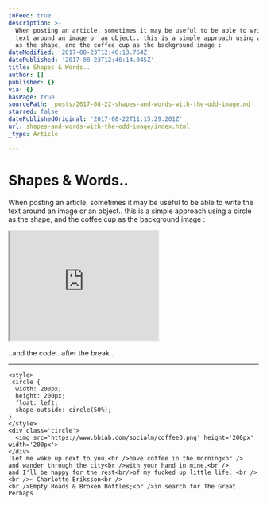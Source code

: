 ```yaml
---
inFeed: true
description: >-
  When posting an article, sometimes it may be useful to be able to write the
  text around an image or an object.. this is a simple approach using a circle
  as the shape, and the coffee cup as the background image :
dateModified: '2017-08-23T12:46:13.764Z'
datePublished: '2017-08-23T12:46:14.045Z'
title: Shapes & Words..
author: []
publisher: {}
via: {}
hasPage: true
sourcePath: _posts/2017-08-22-shapes-and-words-with-the-odd-image.md
starred: false
datePublishedOriginal: '2017-08-22T11:15:29.201Z'
url: shapes-and-words-with-the-odd-image/index.html
_type: Article

---
```

# Shapes & Words..

When posting an article, sometimes it may be useful to be able to write the text around an image or an object.. this is a simple approach using a circle as the shape, and the coffee cup as the background image :

<iframe src="https://the-grid.github.io/ed-userhtml/?g=eJxNkc1OwzAQhO95ir2AQSpJBeLSpjkUVQiJA0K8gONsYiv-iexN0wjBs-PUIHqxNDuzs5_kMtCsscpyobzQCJ8ZwKQakhu4X6-H0zZqiaqTdDFoteNRa2xpkUHyAe_cSEE1uIHUdPO4vrrdZl9ZWfyeKBt1BKF5CDuWMqyK26UyHQQvdkwSDWFTFNM05XWteJ0LZ4rghOLaFMK1LeJDPtiO_SLt2BmJJeI_FS8V8VSVsVckMAgT7xHGASyeCMjB7MZVWXsoKsmPCKkYlAWSCMZ5q2yXfG6buG0b9NHzbuzkOSMUzSkwKZJLnwe5ZGOHURZX_9svTGuoMdrDMEPr_LnAY6CYKSrXgonjUfTYLIhaEcVf0KrFnKWW9H7Dk-ReOyKEg1d9CM5e-gcz0AzvjjcBrmHvXY8W9m5pC9sUiXABuRfyjPERMZ49coI39JEu_AA7hazY" height="220" style=""></iframe>

..and the code.. after the break..

---

    <style>
    .circle {
      width: 200px;
      height: 200px;
      float: left;
      shape-outside: circle(50%);
    }
    </style>
    <div class='circle'>
      <img src='https://www.bbiab.com/socialm/coffee3.png' height='200px' width='200px'>
    </div>
    'Let me wake up next to you,<br />have coffee in the morning<br />
    and wander through the city<br />with your hand in mine,<br />
    and I'll be happy for the rest<br/>of my fucked up little life.'<br />
    <br />~ Charlotte Eriksson<br />
    <br />Empty Roads & Broken Bottles;<br />in search for The Great Perhaps